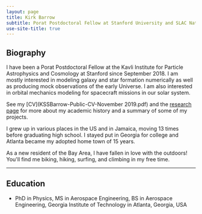 ```yaml
---
layout: page
title: Kirk Barrow
subtitle: Porat Postdoctoral Fellow at Stanford University and SLAC National Accelerator Laboratory (2018-2021)
use-site-title: true
---
```


## Biography

I have been a Porat Postdoctoral Fellow at the Kavli Institute for Particle Astrophysics and Cosmology at Stanford since September 2018. I am mostly interested in modeling galaxy and star formation numerically as well as producing mock observations of the early Universe. I am also interested in orbital mechanics modeling for spacecraft missions in our solar system.

See my [CV](KSSBarrow-Public-CV-November 2019.pdf) and the [research page](research) for more about my academic history and a summary of some of my projects.

I grew up in various places in the US and in Jamaica, moving 13 times before graduating high school. I stayed put in Georgia for college and Atlanta became my adopted home town of 15 years.

As a new resident of the Bay Area, I have fallen in love with the outdoors! You'll find me biking, hiking, surfing, and climbing in my free time.

---
## Education

* PhD in Physics, MS in Aerospace Engineering, BS in Aerospace Engineering, Georgia Institute of Technology in Atlanta, Georgia, USA
